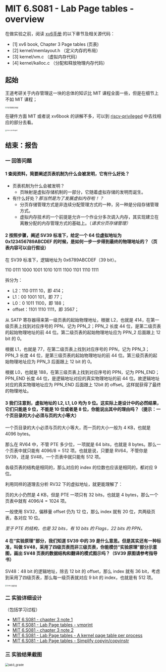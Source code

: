 # MIT 6.S081 - Lab Page tables - overview

在做实验之前，阅读 [xv6手册](https://pdos.csail.mit.edu/6.828/2020/xv6/book-riscv-rev1.pdf) 的以下章节及相关源代码：

- [1] xv6 book, Chapter 3 Page tables (页表)
- [2] kernel/memlayout.h （定义内存的布局）
- [3] kernel/vm.c （虚拟内存代码）
- [4] kernel/kalloc.c （分配和释放物理内存代码）

## 起始

王道考研关于内存管理这一块的总体的知识比 MIT 课程全面一些，但是在细节上不如 MIT 课程；

<img src="https://typora-1304621073.cos.ap-guangzhou.myqcloud.com/typora/%E5%86%85%E5%AD%98%E7%AE%A1%E7%90%86%E7%9F%A5%E8%AF%86%E6%A1%86%E6%9E%B6.png" alt="内存管理知识框架" style="zoom: 33%;" />

在硬件方面 MIT 或者说 xv6book 的讲解不多，可以到 [riscv-privileged](https://riscv.org/technical/specifications/) 中去找相应的部分去看。

<img src="https://typora-1304621073.cos.ap-guangzhou.myqcloud.com/typora/riscv-privileged.png" alt="riscv-privileged" style="zoom: 33%;" />

## 结束：报告

### 一 回答问题

#### 1 查阅资料，简要阐述页表机制为什么会被发明，它有什么好处？

- 页表机制为什么会被发明？
  - 页映射是虚拟存储机制的一部分，它随着虚拟存储的发明而诞生。
- 有什么好处？*那当然是为了发展虚拟内存啦！？*
  - 分页存储管理方式是非连续分配管理方式的一种，另一种是分段存储管理方式。
  - 虚拟内存技术的一个前提是允许一个作业分多次调入内存，其实现建立在离散分配的内存管理方式的基础上。（*请求分页存储管理）*

#### 2 按照步骤，阐述 SV39 标准下，给定一个 64 位虚拟地址为 0x123456789ABCDEF 的时候，是如何一步一步得到最终的物理地址的？（页表内容可以自行假设）

在 SV39 标准下，逻辑地址为 0x6789ABCDEF（39 bit）。

110 0111 1000 1001 1010 1011 1100 1101 1110 1111

拆分为：

- L2：110 0111 10，即 414；
- L1：00 1001 101，即 77；
- L0：0 1011 1100，即 188；
- offset：1101 1110 1111，即 3567；

从 SATP 寄存器得来第一级页表的起始物理地址，根据 L2，也就是 414，在第一级页表上找到对应序号的 PPN，记为 PPN_2；PPN_2 长度 44 位，是第二级页表的起始物理地址的前 44 位。第二级页表的起始物理地址应为 PPN_2 后面跟上 12 bit 的 0。

根据 L1，也就是 77，在第二级页表上找到对应序号的 PPN，记为 PPN_3；PPN_3 长度 44 位，是第三级页表的起始物理地址的前 44 位。第三级页表的起始物理地址应为 PPN_3 后面跟上 12 bit 的 0。

根据 L0，也就是 188，在第三级页表上找到对应序号的 PPN，记为 PPN_END；PPN_END 长度 44 位，是逻辑地址对应的真实物理地址的前 44 位。故逻辑地址对应的真实物理地址应为 PPN_END 后面跟上 12bit 的 offset。这样就获得了最终的物理地址。

#### 3 我们注意到，虚拟地址的 L2, L1, L0 均为 9 位。这实际上是设计中的必然结果，它们只能是 9 位，不能是 10 位或者是 8 位，你能说出其中的理由吗？（提示：一个页目录的大小必须与页的大小等大）

一个页目录的大小必须与页的大小等大，而一页的大小一般为 4 KB，也就是 4096 bytes。

那么在 RV64 中，不管 PTE 多少位，一项就是 64 bits，也就是 8 bytes。那么一个页表中就只能有 $4096 / 8 = 512$ 项。也就是说，只要是 RV64，不管你是 SV39，还是 SV48，一个页表中就只能有 512 项。

各级页表的结构是相同的，那么对应的 index 的位数也应该是相同的，都对应 9 位。

利用同样的道理去分析 RV32 下的虚拟地址，就更能理解了：

页的大小仍然是 4 KB，但是 PTE 一项只有 32 bits，也就是 4 bytes，那么一个页表中就有 $4096 / 4 = 1024$ 项。

一般使用 SV32，偏移量 offset 仍为 12 位，那么 index 就有 20 位，共两级页表，各对应 10 位。

*至于 PTE 的结构，也是 32 bits，有 10 bits 的 Flags，22 bits 的 PPN。*

#### 4 在“实验原理”部分，我们知道 SV39 中的 39 是什么意思。但是其实还有一种标准，叫做 SV48，采用了四级页表而非三级页表，你能模仿“实验原理”部分示意图，画出 SV48 页表的数据结构和翻译的模式图示吗？（SV39 原图请参考指导书）

SV48：48 bit 的逻辑地址，除去 12 bit 的 offset，那么 index 就有 36 bit，考虑到采用了四级页表，那么每一级页表就对应 9 bit 的 index，也就是有 512 项。

<img src="https://typora-1304621073.cos.ap-guangzhou.myqcloud.com/typora/SV48-%E5%9B%9B%E7%BA%A7%E9%A1%B5%E8%A1%A8.jpg" alt="SV48-四级页表" style="zoom: 33%;" />

### 二 实验详细设计

（包括学习过程）

- [MIT 6.S081 - chapter 3 note 1](https://www.sheniao.top/os/139.html)
- [MIT 6.S081 - Lab Page tables - vmprint](https://www.sheniao.top/os/138.html)
- [MIT 6.S081 - chapter 3 note 2](https://www.sheniao.top/os/140.html)
- [MIT 6.S081 - Lab Page tables - A kernel page table per process](https://www.sheniao.top/os/142.html)
- [MIT 6.S081 - Lab Page tables - Simplify copyin/copyinstr](https://www.sheniao.top/os/163.html)

### 三 实验结果截图

<img src="https://typora-1304621073.cos.ap-guangzhou.myqcloud.com/typora/lab3_grade.png" alt="lab3_grade" style="zoom:67%;" />

